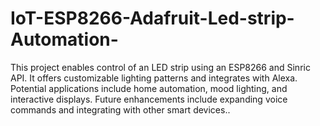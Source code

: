 # IoT-ESP8266-Adafruit-Led-strip-Automation-
This project enables control of an LED strip using an ESP8266 and Sinric API. It offers customizable lighting patterns and integrates with Alexa. Potential applications include home automation, mood lighting, and interactive displays. Future enhancements include expanding voice commands and integrating with other smart devices..
